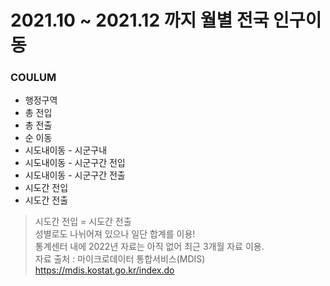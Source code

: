 # 2021.10 ~ 2021.12 까지 월별 전국 인구이동

### COULUM
- 행정구역
- 총 전입
- 총 전출
- 순 이동
- 시도내이동 - 시군구내
- 시도내이동 - 시군구간 전입
- 시도내이동 - 시군구간 전출
- 시도간 전입
- 시도간 전출
> 시도간 전입 = 시도간 전출   
> 성별로도 나뉘어져 있으나 일단 합계를 이용!   
> 통계센터 내에 2022년 자료는 아직 없어 최근 3개월 자료 이용.   
> 자료 출처 : 마이크로데이터 통합서비스(MDIS)   
> https://mdis.kostat.go.kr/index.do